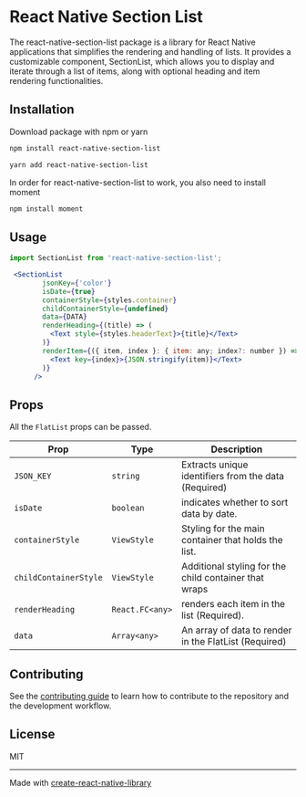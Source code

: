 # React Native Section List

The react-native-section-list package is a library for React Native applications that simplifies the rendering and handling of lists. It provides a customizable component, SectionList, which allows you to display and iterate through a list of items, along with optional heading and item rendering functionalities.

## Installation

Download package with npm or yarn

```sh
npm install react-native-section-list
```

```sh
yarn add react-native-section-list
```

In order for react-native-section-list to work, you also need to install moment

```sh
npm install moment  
```

## Usage

```js
import SectionList from 'react-native-section-list';
```

```jsx
 <SectionList
        jsonKey={'color'}
        isDate={true}
        containerStyle={styles.container}
        childContainerStyle={undefined}
        data={DATA}
        renderHeading={(title) => (
          <Text style={styles.headerText}>{title}</Text>
        )}
        renderItem={({ item, index }: { item: any; index?: number }) => (
          <Text key={index}>{JSON.stringify(item)}</Text>
        )}
      />
```

## Props

All the `FlatList` props can be passed.

| **Prop**                    | **Type**                         | **Description**                                                                                
| --------------------------- | -------------------------------- | ----------------------------------------------------------------------|
| `JSON_KEY`                  | `string`                         | Extracts unique identifiers from the data (Required)                  |                        
| `isDate`                    | `boolean`                        | indicates whether to sort data by date.                               |
| `containerStyle`            | `ViewStyle`                      | Styling for the main container that holds the list.                   |                        
| `childContainerStyle`       | `ViewStyle`                      | Additional styling for the child container that wraps                 |      
| `renderHeading`             | `React.FC<any>`                  | renders each item in the list (Required).                             |
| `data`                      | `Array<any>`                     | An array of data to render in the FlatList (Required)                 |

## Contributing

See the [contributing guide](CONTRIBUTING.md) to learn how to contribute to the repository and the development workflow.

## License

MIT

---

Made with [create-react-native-library](https://github.com/callstack/react-native-builder-bob)
